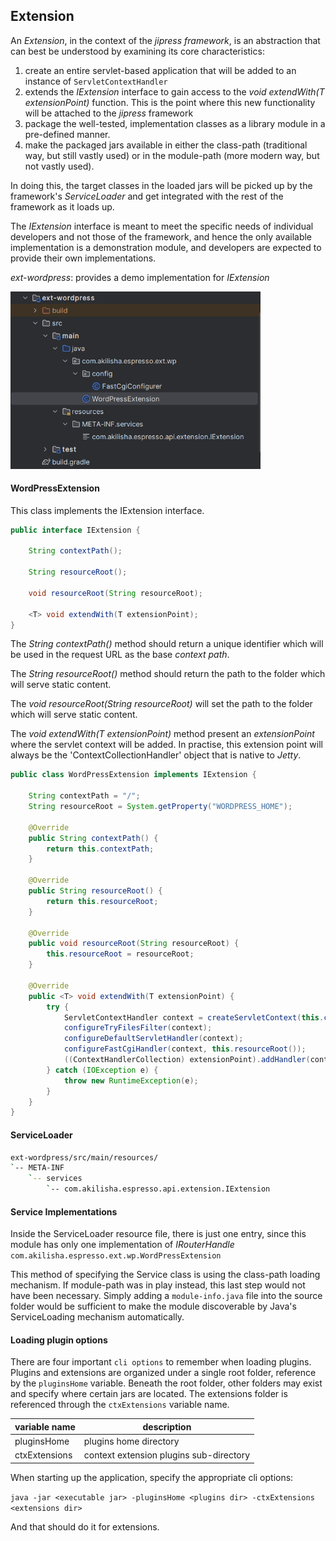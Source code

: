 ## Extension

An _Extension_, in the context of the _jipress framework_, is an abstraction that can best be understood by examining
its core characteristics:

1. create an entire servlet-based application that will be added to an instance of ```ServletContextHandler```
2. extends the _IExtension_ interface to gain access to the _<T> void extendWith(T extensionPoint)_ function. This is
   the point where this new functionality will be attached to the _jipress_ framework
3. package the well-tested, implementation classes as a library module in a pre-defined manner.
4. make the packaged jars available in either the class-path (traditional way, but still vastly used) or in the
   module-path (more modern way, but not vastly used).

In doing this, the target classes in the loaded jars will be picked up by the framework's _ServiceLoader_ and get
integrated with the rest of the framework as it loads up.

The _IExtension_ interface is meant to meet the specific needs of individual developers and not those of the
framework, and hence the only available implementation is a demonstration module, and developers are expected to provide
their own implementations.

_ext-wordpress_: provides a demo implementation for _IExtension_

<img src="../_media/ext-wordpress.png" alt="wordpress module" width="400"/>

#### WordPressExtension

This class implements the IExtension interface.

```java
public interface IExtension {

    String contextPath();

    String resourceRoot();

    void resourceRoot(String resourceRoot);

    <T> void extendWith(T extensionPoint);
}
```

The _String contextPath()_ method should return a unique identifier which will be used in the request URL as the base
_context path_.

The _String resourceRoot()_ method should return the path to the folder which will serve static content.

The _void resourceRoot(String resourceRoot)_ will set the path to the folder which will serve static content.

The _<T> void extendWith(T extensionPoint)_ method present an _extensionPoint_ where the servlet context will be added.
In practise, this extension point will always be the 'ContextCollectionHandler' object that is native to _Jetty_.

```java
public class WordPressExtension implements IExtension {

    String contextPath = "/";
    String resourceRoot = System.getProperty("WORDPRESS_HOME");

    @Override
    public String contextPath() {
        return this.contextPath;
    }

    @Override
    public String resourceRoot() {
        return this.resourceRoot;
    }

    @Override
    public void resourceRoot(String resourceRoot) {
        this.resourceRoot = resourceRoot;
    }

    @Override
    public <T> void extendWith(T extensionPoint) {
        try {
            ServletContextHandler context = createServletContext(this.contextPath(), this.resourceRoot());
            configureTryFilesFilter(context);
            configureDefaultServletHandler(context);
            configureFastCgiHandler(context, this.resourceRoot());
            ((ContextHandlerCollection) extensionPoint).addHandler(context);
        } catch (IOException e) {
            throw new RuntimeException(e);
        }
    }
}
```

#### ServiceLoader

```bash
ext-wordpress/src/main/resources/
`-- META-INF
    `-- services
        `-- com.akilisha.espresso.api.extension.IExtension

```

#### Service Implementations

Inside the ServiceLoader resource file, there is just one entry, since this module has only one implementation of
_IRouterHandle_ ```com.akilisha.espresso.ext.wp.WordPressExtension```

This method of specifying the Service class is using the class-path loading mechanism. If module-path was in play
instead, this last step would not have been necessary. Simply adding a ```module-info.java``` file into the source
folder would be sufficient to make the module discoverable by Java's ServiceLoading mechanism automatically.

#### Loading plugin options

There are four important ```cli options``` to remember when loading plugins. Plugins and extensions are organized under
a single root folder, reference by the ```pluginsHome``` variable. Beneath the root folder, other folders may exist
and specify where certain jars are located. The extensions folder is referenced through the ```ctxExtensions```
variable name.

| variable name | description                             |
|---------------|-----------------------------------------| 
| pluginsHome   | plugins home directory                  |
| ctxExtensions | context extension plugins sub-directory |

When starting up the application, specify the appropriate cli options:

```java -jar <executable jar> -pluginsHome <plugins dir> -ctxExtensions <extensions dir>```

And that should do it for extensions.
